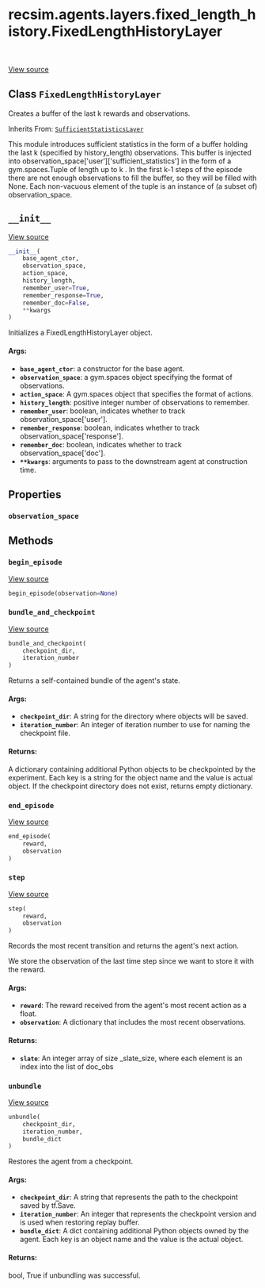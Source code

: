 <div itemscope itemtype="http://developers.google.com/ReferenceObject">
<meta itemprop="name" content="recsim.agents.layers.fixed_length_history.FixedLengthHistoryLayer" />
<meta itemprop="path" content="Stable" />
<meta itemprop="property" content="observation_space"/>
<meta itemprop="property" content="__init__"/>
<meta itemprop="property" content="begin_episode"/>
<meta itemprop="property" content="bundle_and_checkpoint"/>
<meta itemprop="property" content="end_episode"/>
<meta itemprop="property" content="step"/>
<meta itemprop="property" content="unbundle"/>
</div>

# recsim.agents.layers.fixed_length_history.FixedLengthHistoryLayer

<table class="tfo-notebook-buttons tfo-api" align="left">
</table>

<a target="_blank" href="https://github.com/google-research/recsim/tree/master/recsim/agents/layers/fixed_length_history.py">View
source</a>

## Class `FixedLengthHistoryLayer`

Creates a buffer of the last k rewards and observations.

Inherits From:
[`SufficientStatisticsLayer`](../../../../recsim/agents/layers/sufficient_statistics/SufficientStatisticsLayer.md)

<!-- Placeholder for "Used in" -->

This module introduces sufficient statistics in the form of a buffer holding the
last k (specified by history_length) observations. This buffer is injected into
observation_space[\'user\'][\'sufficient_statistics\'] in the form of a
gym.spaces.Tuple of length up to k . In the first k-1 steps of the episode there
are not enough observations to fill the buffer, so they will be filled with
None. Each non-vacuous element of the tuple is an instance of (a subset of)
observation_space.

<h2 id="__init__"><code>__init__</code></h2>

<a target="_blank" href="https://github.com/google-research/recsim/tree/master/recsim/agents/layers/fixed_length_history.py">View
source</a>

```python
__init__(
    base_agent_ctor,
    observation_space,
    action_space,
    history_length,
    remember_user=True,
    remember_response=True,
    remember_doc=False,
    **kwargs
)
```

Initializes a FixedLengthHistoryLayer object.

#### Args:

*   <b>`base_agent_ctor`</b>: a constructor for the base agent.
*   <b>`observation_space`</b>: a gym.spaces object specifying the format of
    observations.
*   <b>`action_space`</b>: A gym.spaces object that specifies the format of
    actions.
*   <b>`history_length`</b>: positive integer number of observations to
    remember.
*   <b>`remember_user`</b>: boolean, indicates whether to track
    observation_space[\'user\'].
*   <b>`remember_response`</b>: boolean, indicates whether to track
    observation_space[\'response\'].
*   <b>`remember_doc`</b>: boolean, indicates whether to track
    observation_space[\'doc\'].
*   <b>`**kwargs`</b>: arguments to pass to the downstream agent at construction
    time.

## Properties

<h3 id="observation_space"><code>observation_space</code></h3>

## Methods

<h3 id="begin_episode"><code>begin_episode</code></h3>

<a target="_blank" href="https://github.com/google-research/recsim/tree/master/recsim/agent.py">View
source</a>

```python
begin_episode(observation=None)
```

<h3 id="bundle_and_checkpoint"><code>bundle_and_checkpoint</code></h3>

<a target="_blank" href="https://github.com/google-research/recsim/tree/master/recsim/agent.py">View
source</a>

```python
bundle_and_checkpoint(
    checkpoint_dir,
    iteration_number
)
```

Returns a self-contained bundle of the agent's state.

#### Args:

*   <b>`checkpoint_dir`</b>: A string for the directory where objects will be
    saved.
*   <b>`iteration_number`</b>: An integer of iteration number to use for naming
    the checkpoint file.

#### Returns:

A dictionary containing additional Python objects to be checkpointed by the
experiment. Each key is a string for the object name and the value is actual
object. If the checkpoint directory does not exist, returns empty dictionary.

<h3 id="end_episode"><code>end_episode</code></h3>

<a target="_blank" href="https://github.com/google-research/recsim/tree/master/recsim/agents/layers/sufficient_statistics.py">View
source</a>

```python
end_episode(
    reward,
    observation
)
```

<h3 id="step"><code>step</code></h3>

<a target="_blank" href="https://github.com/google-research/recsim/tree/master/recsim/agents/layers/sufficient_statistics.py">View
source</a>

```python
step(
    reward,
    observation
)
```

Records the most recent transition and returns the agent's next action.

We store the observation of the last time step since we want to store it with
the reward.

#### Args:

*   <b>`reward`</b>: The reward received from the agent's most recent action as
    a float.
*   <b>`observation`</b>: A dictionary that includes the most recent
    observations.

#### Returns:

*   <b>`slate`</b>: An integer array of size _slate_size, where each element is
    an index into the list of doc_obs

<h3 id="unbundle"><code>unbundle</code></h3>

<a target="_blank" href="https://github.com/google-research/recsim/tree/master/recsim/agent.py">View
source</a>

```python
unbundle(
    checkpoint_dir,
    iteration_number,
    bundle_dict
)
```

Restores the agent from a checkpoint.

#### Args:

*   <b>`checkpoint_dir`</b>: A string that represents the path to the checkpoint
    saved by tf.Save.
*   <b>`iteration_number`</b>: An integer that represents the checkpoint version
    and is used when restoring replay buffer.
*   <b>`bundle_dict`</b>: A dict containing additional Python objects owned by
    the agent. Each key is an object name and the value is the actual object.

#### Returns:

bool, True if unbundling was successful.
